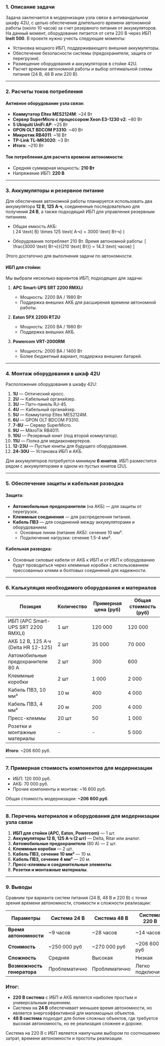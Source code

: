 ### 1. Описание задачи

Задача заключается в модернизации узла связи в антивандальном шкафу 42U, с целью обеспечения длительного времени автономной работы (около 10 часов) за счет резервного питания от аккумуляторов. На данный момент, оборудование питается от сети 220 В через ИБП **Inelt 500**. В проекте нужно учесть следующие моменты:
- Установка мощного ИБП, поддерживающего внешние аккумуляторы.
- Обеспечение безопасности системы (предохранители, защита от перегрузки).
- Размещение оборудования и аккумуляторов в стойке 42U.
- Расчет времени автономной работы и выбор оптимальной схемы питания (24 В, 48 В или 220 В).

---

### 2. Расчеты токов потребления

#### Активное оборудование узла связи:
- **Коммутатор Eltex MES2124M**: ~24 Вт
- **Сервер SuperMicro с процессором Xeon E3-1230 v2**: ~80 Вт
- **5 Ubiquiti UniFi AP**: ~25 Вт
- **GPON OLT BDCOM P3310**: ~40 Вт
- **Микротик RB4011**: ~18 Вт
- **TP-Link TL-MR3020**: ~3 Вт
- **Итого**: ~210 Вт

#### Ток потребления для расчета времени автономности:
- Средняя суммарная мощность: **210 Вт**
- Напряжение ИБП: **220 В**

---

### 3. Аккумуляторы и резервное питание

Для обеспечения автономной работы планируется использовать два аккумулятора **12 В, 125 А·ч**, соединенные последовательно для получения **24 В**, а также подходящий ИБП для управления резервным питанием.

- Общая емкость АКБ:  
  \( 24 \text{ В} \times 125 \text{ А·ч} = 3000 \text{ Вт·ч} \)
  
- Оборудование потребляет 210 Вт. Время автономной работы:
  \[
  \frac{3000 \text{ Вт·ч}}{210 \text{ Вт}} = 14.3 \text{ часов}
  \]
  
Этого достаточно для выполнения задачи по автономности.

#### ИБП для стойки:

Мы выбрали несколько вариантов ИБП, подходящих для задачи:

1. **APC Smart-UPS SRT 2200 RMXLI**  
   - Мощность: 2200 ВА / 1980 Вт
   - Поддержка внешних АКБ для расширения времени автономной работы.

2. **Eaton 5PX 2200i RT2U**  
   - Мощность: 2200 ВА / 1980 Вт
   - Поддержка внешних АКБ.

3. **Powercom VRT-2000RM**  
   - Мощность: 2000 ВА / 1400 Вт  
   - Более бюджетный вариант, поддержка внешних батарей.

---

### 4. Монтаж оборудования в шкаф 42U

Расположение оборудования в шкафу 42U:
1. **1U** — Оптический кросс.
2. **2U** — Кабельный органайзер.
3. **3U** — Патч-панель RJ-45.
4. **4U** — Кабельный органайзер.
5. **5U** — Коммутатор Eltex MES2124M.
6. **6U** — GPON OLT BDCOM P3310.
7. **7-8U** — Сервер SuperMicro.
8. **9U** — MikroTik RB4011.
9. **10U** — Резервный юнит (под второй коммутатор).
10. **11U** — Полка для медиаконвертеров.
11. **12-23U** — Пустые юниты для будущего оборудования.
12. **24-30U** — Установка ИБП и АКБ.

Для аккумуляторов потребуется минимум **6 юнитов**. ИБП разместится рядом с аккумуляторами в одном из пустых юнитов (2U).

---

### 5. Обеспечение защиты и кабельная разводка

#### Защита:
- **Автомобильные предохранители** (на АКБ) — для защиты от перегрузок.
- **Клеммные соединения** — для распределения питания.
- **Кабель ПВ3** — для соединений между аккумуляторами и оборудованием:
  - Основные линии (питание АКБ): сечение 10 мм².
  - Подключение нагрузки: сечение 1.5-4 мм².

#### Кабельная разводка:
- Основные силовые кабели от АКБ к ИБП и от ИБП к оборудованию будут проводиться через клеммные коробки с использованием прессованных клемм и болтовых соединений для надежности.

---

### 6. Калькуляция необходимого оборудования и материалов

| Позиция                           | Количество | Примерная цена (руб) | Общая стоимость (руб) |
|------------------------------------|------------|----------------------|-----------------------|
| ИБП (APC Smart-UPS SRT 2200 RMXLI) | 1 шт       | 120 000              | 120 000               |
| АКБ 12 В, 125 А·ч (Delta HR 12-125)| 2 шт       | 35 000               | 70 000                |
| Автомобильные предохранители 80 А  | 2 шт       | 300                  | 600                   |
| Клеммные коробки                   | 2 шт       | 1 000                | 2 000                 |
| Кабель ПВ3, 10 мм²                 | 10 м       | 400                  | 4 000                 |
| Кабель ПВ3, 4 мм²                  | 20 м       | 200                  | 4 000                 |
| Пресс-клеммы                       | 20 шт      | 50                   | 1 000                 |
| Розетки и монтажные материалы      | -          | -                    | 5 000                 |

**Итого**: ~206 600 руб.

---

### 7. Примерная стоимость компонентов для модернизации

- ИБП: 120 000 руб.
- АКБ: 70 000 руб.
- Прочие компоненты и монтаж: ~16 600 руб.

Общая стоимость модернизации: **~206 600 руб**.

---

### 8. Перечень материалов и оборудования для модернизации узла связи

1. **ИБП для стойки (APC, Eaton, Powercom)** — 1 шт.
2. **Аккумуляторы 12 В, 125 А·ч (2 шт)** — Delta, Ritar или аналог.
3. **Автомобильные предохранители** (80 А) — 2 шт.
4. **Клеммные коробки** — 2 шт.
5. **Кабель ПВ3, сечение 10 мм²** — 10 м.
6. **Кабель ПВ3, сечение 4 мм²** — 20 м.
7. **Пресс-клеммы и соединительные элементы**.
8. **Розетки и монтажные материалы**.

---

### 9. Выводы

Сравним три варианта систем питания (24 В, 48 В и 220 В) с точки зрения времени автономности, стоимости и сложности реализации:

| Параметры             | Система 24 В       | Система 48 В       | Система 220 В        |
|-----------------------|--------------------|--------------------|----------------------|
| **Время автономности** | ~9 часов           | ~28 часов          | ~14 часов            |
| **Стоимость**          | ~250 000 руб       | ~270 000 руб       | ~206 600 руб         |
| **Сложность**          | Средняя            | Высокая            | Низкая               |
| **Возможность генератора** | Проблематично      | Проблематично      | Легко подключить     |


### Итог:
- **220 В система** с ИБП и АКБ является наиболее простым и универсальным решением.
- Система на **24 В** обеспечивает меньшее время автономности, но является энергоэффективной для маломощных объектов.
- **48 В система** подходит для более сложных объектов, где требуется высокая автономность, но ее реализация сложнее и дороже.

Система на 220 В с ИБП является наилучшим выбором по соотношению затрат, времени автономности и простоты реализации.